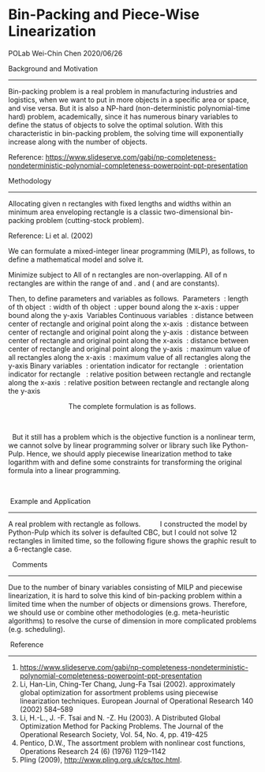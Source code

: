 # Bin-Packing and Piece-Wise Linearization

POLab
Wei-Chin Chen
2020/06/26



Background and Motivation
______________________________________________________________
Bin-packing problem is a real problem in manufacturing industries and logistics, when we want to put in more objects in a specific area or space, and vise versa. But it is also a NP-hard (non-deterministic polynomial-time hard) problem, academically, since it has numerous binary variables to define the status of objects to solve the optimal solution. With this characteristic in bin-packing problem, the solving time will exponentially increase along with the number of objects. 

Reference: https://www.slideserve.com/gabi/np-completeness-nondeterministic-polynomial-completeness-powerpoint-ppt-presentation


Methodology
______________________________________________________________
Allocating given n rectangles with fixed lengths and widths within an minimum area enveloping rectangle is a classic two-dimensional bin-packing problem (cutting-stock problem). 

Reference: Li et al. (2002)

We can formulate a mixed-integer linear programming (MILP), as follows, to define a mathematical model and solve it. 

Minimize 
subject to
All of n rectangles are non-overlapping.
All of n rectangles are within the range of  and .
 and  ( and  are constants).

Then, to define parameters and variables as follows.  Parameters  : length of th object  : width of th object  : upper bound along the x-axis :  upper bound along the y-axis  Variables Continuous variables  : distance between center of rectangle  and original point along the x-axis  : distance between center of rectangle  and original point along the y-axis  : distance between center of rectangle  and original point along the x-axis  : distance between center of rectangle  and original point along the y-axis  : maximum value of all rectangles along the x-axis  : maximum value of all rectangles along the y-axis Binary variables  : orientation indicator for rectangle   : orientation indicator for rectangle   : relative position between rectangle  and rectangle  along the x-axis  : relative position between rectangle  and rectangle  along the y-axis


                              		The complete formulation is as follows. 
         










         





 	But it still has a problem which is the objective function is a nonlinear term, we cannot solve by linear programming solver or library such like Python-Pulp. Hence, we should apply piecewise linearization method to take logarithm with  and define some constraints for transforming the original formula into a linear programming. 
      
































    

 Example and Application
______________________________________________________________
A real problem with rectangle as follows.         	I constructed the model by Python-Pulp which its solver is defaulted CBC,    but I could not solve 12 rectangles in limited time, so the following figure shows the graphic result to a 6-rectangle case.

  Comments
______________________________________________________________
Due to the number of binary variables consisting of MILP and piecewise linearization, it is hard to solve this kind of bin-packing problem within a limited time when the number of objects or dimensions grows. Therefore, we should use or combine other methodologies (e.g. meta-heuristic algorithms) to resolve the curse of dimension in more complicated problems (e.g. scheduling). 

 Reference
______________________________________________________________
1. https://www.slideserve.com/gabi/np-completeness-nondeterministic-polynomial-completeness-powerpoint-ppt-presentation
2. Li, Han-Lin, Ching-Ter Chang, Jung-Fa Tsai (2002). approximately global optimization for assortment problems using piecewise linearization techniques. European Journal of Operational Research 140 (2002) 584–589 
3. Li, H.-L., J. -F. Tsai and N. -Z. Hu (2003). A Distributed Global Optimization Method for Packing Problems. The Journal of the Operational Research Society, Vol. 54, No. 4, pp. 419-425 
4. Pentico, D.W., The assortment problem with nonlinear cost functions, Operations Research 24 (6) (1976) 1129–1142 
5. Pling (2009), http://www.pling.org.uk/cs/toc.html. 
